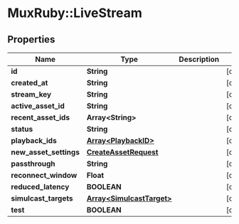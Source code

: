 # MuxRuby::LiveStream

## Properties
Name | Type | Description | Notes
------------ | ------------- | ------------- | -------------
**id** | **String** |  | [optional] 
**created_at** | **String** |  | [optional] 
**stream_key** | **String** |  | [optional] 
**active_asset_id** | **String** |  | [optional] 
**recent_asset_ids** | **Array&lt;String&gt;** |  | [optional] 
**status** | **String** |  | [optional] 
**playback_ids** | [**Array&lt;PlaybackID&gt;**](PlaybackID.md) |  | [optional] 
**new_asset_settings** | [**CreateAssetRequest**](CreateAssetRequest.md) |  | [optional] 
**passthrough** | **String** |  | [optional] 
**reconnect_window** | **Float** |  | [optional] 
**reduced_latency** | **BOOLEAN** |  | [optional] 
**simulcast_targets** | [**Array&lt;SimulcastTarget&gt;**](SimulcastTarget.md) |  | [optional] 
**test** | **BOOLEAN** |  | [optional] 


